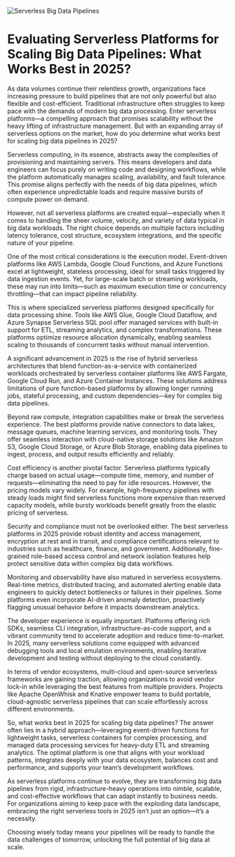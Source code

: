 ![Serverless Big Data Pipelines](https://miro.medium.com/v2/resize:fit:1400/1*cRygQQVdq2ZazBng3Sa6FA.png)

# Evaluating Serverless Platforms for Scaling Big Data Pipelines: What Works Best in 2025?

As data volumes continue their relentless growth, organizations face increasing pressure to build pipelines that are not only powerful but also flexible and cost-efficient. Traditional infrastructure often struggles to keep pace with the demands of modern big data processing. Enter serverless platforms—a compelling approach that promises scalability without the heavy lifting of infrastructure management. But with an expanding array of serverless options on the market, how do you determine what works best for scaling big data pipelines in 2025?

Serverless computing, in its essence, abstracts away the complexities of provisioning and maintaining servers. This means developers and data engineers can focus purely on writing code and designing workflows, while the platform automatically manages scaling, availability, and fault tolerance. This promise aligns perfectly with the needs of big data pipelines, which often experience unpredictable loads and require massive bursts of compute power on demand.

However, not all serverless platforms are created equal—especially when it comes to handling the sheer volume, velocity, and variety of data typical in big data workloads. The right choice depends on multiple factors including latency tolerance, cost structure, ecosystem integrations, and the specific nature of your pipeline.

One of the most critical considerations is the execution model. Event-driven platforms like AWS Lambda, Google Cloud Functions, and Azure Functions excel at lightweight, stateless processing, ideal for small tasks triggered by data ingestion events. Yet, for large-scale batch or streaming workloads, these may run into limits—such as maximum execution time or concurrency throttling—that can impact pipeline reliability.

This is where specialized serverless platforms designed specifically for data processing shine. Tools like AWS Glue, Google Cloud Dataflow, and Azure Synapse Serverless SQL pool offer managed services with built-in support for ETL, streaming analytics, and complex transformations. These platforms optimize resource allocation dynamically, enabling seamless scaling to thousands of concurrent tasks without manual intervention.

A significant advancement in 2025 is the rise of hybrid serverless architectures that blend function-as-a-service with containerized workloads orchestrated by serverless container platforms like AWS Fargate, Google Cloud Run, and Azure Container Instances. These solutions address limitations of pure function-based platforms by allowing longer running jobs, stateful processing, and custom dependencies—key for complex big data pipelines.

Beyond raw compute, integration capabilities make or break the serverless experience. The best platforms provide native connectors to data lakes, message queues, machine learning services, and monitoring tools. They offer seamless interaction with cloud-native storage solutions like Amazon S3, Google Cloud Storage, or Azure Blob Storage, enabling data pipelines to ingest, process, and output results efficiently and reliably.

Cost efficiency is another pivotal factor. Serverless platforms typically charge based on actual usage—compute time, memory, and number of requests—eliminating the need to pay for idle resources. However, the pricing models vary widely. For example, high-frequency pipelines with steady loads might find serverless functions more expensive than reserved capacity models, while bursty workloads benefit greatly from the elastic pricing of serverless.

Security and compliance must not be overlooked either. The best serverless platforms in 2025 provide robust identity and access management, encryption at rest and in transit, and compliance certifications relevant to industries such as healthcare, finance, and government. Additionally, fine-grained role-based access control and network isolation features help protect sensitive data within complex big data workflows.

Monitoring and observability have also matured in serverless ecosystems. Real-time metrics, distributed tracing, and automated alerting enable data engineers to quickly detect bottlenecks or failures in their pipelines. Some platforms even incorporate AI-driven anomaly detection, proactively flagging unusual behavior before it impacts downstream analytics.

The developer experience is equally important. Platforms offering rich SDKs, seamless CLI integration, infrastructure-as-code support, and a vibrant community tend to accelerate adoption and reduce time-to-market. In 2025, many serverless solutions come equipped with advanced debugging tools and local emulation environments, enabling iterative development and testing without deploying to the cloud constantly.

In terms of vendor ecosystems, multi-cloud and open-source serverless frameworks are gaining traction, allowing organizations to avoid vendor lock-in while leveraging the best features from multiple providers. Projects like Apache OpenWhisk and Knative empower teams to build portable, cloud-agnostic serverless pipelines that can scale effortlessly across different environments.

So, what works best in 2025 for scaling big data pipelines? The answer often lies in a hybrid approach—leveraging event-driven functions for lightweight tasks, serverless containers for complex processing, and managed data processing services for heavy-duty ETL and streaming analytics. The optimal platform is one that aligns with your workload patterns, integrates deeply with your data ecosystem, balances cost and performance, and supports your team’s development workflows.

As serverless platforms continue to evolve, they are transforming big data pipelines from rigid, infrastructure-heavy operations into nimble, scalable, and cost-effective workflows that can adapt instantly to business needs. For organizations aiming to keep pace with the exploding data landscape, embracing the right serverless tools in 2025 isn’t just an option—it’s a necessity.

Choosing wisely today means your pipelines will be ready to handle the data challenges of tomorrow, unlocking the full potential of big data at scale.

